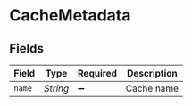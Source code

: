 # CacheMetadata


## Fields

| Field              | Type               | Required           | Description        |
| ------------------ | ------------------ | ------------------ | ------------------ |
| `name`             | *String*           | :heavy_minus_sign: | Cache name         |